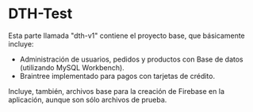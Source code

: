 # DTH-Test
Esta parte llamada "dth-v1" contiene el proyecto base, que básicamente incluye:
* Administración de usuarios, pedidos y productos con Base de datos (utilizando MySQL Workbench).
* Braintree implementado para pagos con tarjetas de crédito.

Incluye, también, archivos base para la creación de Firebase en la aplicación, aunque son sólo archivos de prueba.
